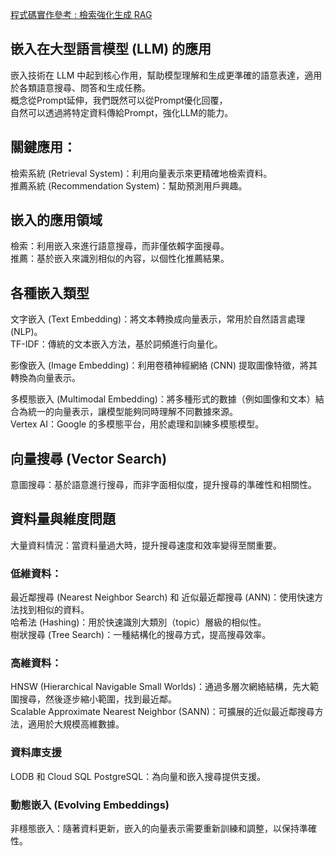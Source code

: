 [程式碼實作參考 : 檢索強化生成 RAG](https://www.kaggle.com/code/markishere/day-2-document-q-a-with-rag)
 

## 嵌入在大型語言模型 (LLM) 的應用

嵌入技術在 LLM 中起到核心作用，幫助模型理解和生成更準確的語意表達，適用於各類語意搜尋、問答和生成任務。  
概念從Prompt延伸，我們既然可以從Prompt優化回覆，  
自然可以透過將特定資料傳給Prompt，強化LLM的能力。  

## 關鍵應用：

檢索系統 (Retrieval System)：利用向量表示來更精確地檢索資料。  
推薦系統 (Recommendation System)：幫助預測用戶興趣。

## 嵌入的應用領域
  
檢索：利用嵌入來進行語意搜尋，而非僅依賴字面搜尋。  
推薦：基於嵌入來識別相似的內容，以個性化推薦結果。  

## 各種嵌入類型

文字嵌入 (Text Embedding)：將文本轉換成向量表示，常用於自然語言處理 (NLP)。  
TF-IDF：傳統的文本嵌入方法，基於詞頻進行向量化。  

影像嵌入 (Image Embedding)：利用卷積神經網絡 (CNN) 提取圖像特徵，將其轉換為向量表示。  

多模態嵌入 (Multimodal Embedding)：將多種形式的數據（例如圖像和文本）結合為統一的向量表示，讓模型能夠同時理解不同數據來源。  
Vertex AI：Google 的多模態平台，用於處理和訓練多模態模型。  

## 向量搜尋 (Vector Search)

意圖搜尋：基於語意進行搜尋，而非字面相似度，提升搜尋的準確性和相關性。  

## 資料量與維度問題

大量資料情況：當資料量過大時，提升搜尋速度和效率變得至關重要。  

### 低維資料：

最近鄰搜尋 (Nearest Neighbor Search) 和 近似最近鄰搜尋 (ANN)：使用快速方法找到相似的資料。  
哈希法 (Hashing)：用於快速識別大類別（topic）層級的相似性。  
樹狀搜尋 (Tree Search)：一種結構化的搜尋方式，提高搜尋效率。  

### 高維資料：

HNSW (Hierarchical Navigable Small Worlds)：通過多層次網絡結構，先大範圍搜尋，然後逐步縮小範圍，找到最近鄰。  
Scalable Approximate Nearest Neighbor (SANN)：可擴展的近似最近鄰搜尋方法，適用於大規模高維數據。  

### 資料庫支援

LODB 和 Cloud SQL PostgreSQL：為向量和嵌入搜尋提供支援。  

### 動態嵌入 (Evolving Embeddings)

非穩態嵌入：隨著資料更新，嵌入的向量表示需要重新訓練和調整，以保持準確性。  
